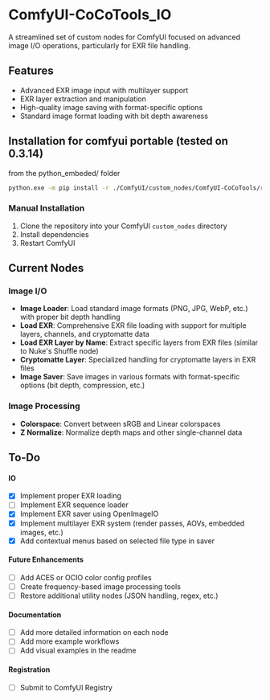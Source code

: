 # ComfyUI-CoCoTools_IO

A streamlined set of custom nodes for ComfyUI focused on advanced image I/O operations, particularly for EXR file handling.

## Features
- Advanced EXR image input with multilayer support
- EXR layer extraction and manipulation
- High-quality image saving with format-specific options
- Standard image format loading with bit depth awareness


## Installation for comfyui portable (tested on 0.3.14)

from the python_embeded/ folder

```bash
python.exe -m pip install -r ./ComfyUI/custom_nodes/ComfyUI-CoCoTools/requirements.txt
```

### Manual Installation
1. Clone the repository into your ComfyUI `custom_nodes` directory
2. Install dependencies
3. Restart ComfyUI



## Current Nodes

### Image I/O
- **Image Loader**: Load standard image formats (PNG, JPG, WebP, etc.) with proper bit depth handling
- **Load EXR**: Comprehensive EXR file loading with support for multiple layers, channels, and cryptomatte data
- **Load EXR Layer by Name**: Extract specific layers from EXR files (similar to Nuke's Shuffle node)
- **Cryptomatte Layer**: Specialized handling for cryptomatte layers in EXR files
- **Image Saver**: Save images in various formats with format-specific options (bit depth, compression, etc.)

### Image Processing
- **Colorspace**: Convert between sRGB and Linear colorspaces
- **Z Normalize**: Normalize depth maps and other single-channel data


## To-Do
#### IO
- [x] Implement proper EXR loading
- [ ] Implement EXR sequence loader
- [x] Implement EXR saver using OpenImageIO
- [x] Implement multilayer EXR system (render passes, AOVs, embedded images, etc.)
- [x] Add contextual menus based on selected file type in saver

#### Future Enhancements
- [ ] Add ACES or OCIO color config profiles
- [ ] Create frequency-based image processing tools
- [ ] Restore additional utility nodes (JSON handling, regex, etc.)

#### Documentation
- [ ] Add more detailed information on each node
- [ ] Add more example workflows
- [ ] Add visual examples in the readme

#### Registration
- [ ] Submit to ComfyUI Registry
